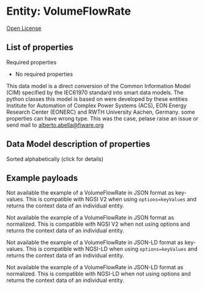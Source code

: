 Entity: VolumeFlowRate  
======================  
[Open License](https://github.com/smart-data-models//dataModel.EnergyCIM/blob/master/VolumeFlowRate/LICENSE.md)  

## List of properties  

Required properties  
- No required properties    
This data model is a direct conversion of the Common Information Model (CIM) specified by the IEC61970 standard into smart data models. The python classes this model is based on were developed by these entities Institute for Automation of Complex Power Systems (ACS), EON Energy Research Center (EONERC) and RWTH University Aachen, Germany. some properties can have wrong type. This was the case, pelase raise an issue or send mail to alberto.abella@fiware.org  
## Data Model description of properties  
Sorted alphabetically (click for details)  
## Example payloads    
Not available the example of a VolumeFlowRate in JSON format as key-values. This is compatible with NGSI V2 when  using `options=keyValues` and returns the context data of an individual entity.  
Not available the example of a VolumeFlowRate in JSON format as normalized. This is compatible with NGSI V2 when not using options and returns the context data of an individual entity.  
Not available the example of a VolumeFlowRate in JSON-LD format as key-values. This is compatible with NGSI-LD when  using `options=keyValues` and returns the context data of an individual entity.  
Not available the example of a VolumeFlowRate in JSON-LD format as normalized. This is compatible with NGSI-LD when not using options and returns the context data of an individual entity.  

